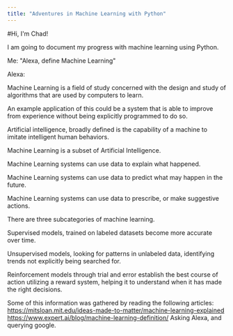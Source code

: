 ```yaml
---
title: "Adventures in Machine Learning with Python"
---
```


#Hi, I'm Chad!


I am going to document my progress with machine learning using Python.

Me: "Alexa, define Machine Learning"

Alexa: 

Machine Learning is a field of study concerned with the design and study of algorithms that are used by computers to learn.

An example application of this could be a system that is able to improve from experience without being explicitly programmed to do so.

Artificial intelligence, broadly defined is the capability of a machine to imitate intelligent human behaviors.

Machine Learning is a subset of Artificial Intelligence. 

Machine Learning systems can use data to explain what happened.

Machine Learning systems can use data to predict what may happen in the future.

Machine Learning systems can use data to prescribe, or make suggestive actions.

There are three subcategories of machine learning.

Supervised models, trained on labeled datasets become more accurate over time.

Unsupervised models, looking for patterns in unlabeled data, identifying trends not explicitly being searched for.

Reinforcement models through trial and error establish the best course of action utilizing a reward system, helping it to understand when it has made the right decisions.



Some of this information was gathered by reading the following articles:
https://mitsloan.mit.edu/ideas-made-to-matter/machine-learning-explained
https://www.expert.ai/blog/machine-learning-definition/
Asking Alexa, and querying google.

